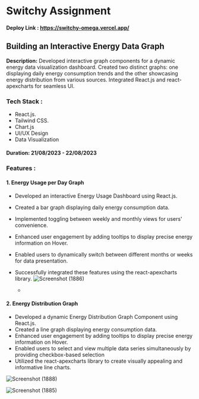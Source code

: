 

# Switchy Assignment 

#### Deploy Link : https://switchy-omega.vercel.app/

## Building an Interactive Energy Data Graph

**Description:** Developed interactive graph components for a dynamic energy data visualization dashboard. Created two distinct graphs: one displaying daily energy consumption trends and the other showcasing energy distribution from various sources. Integrated React.js and react-apexcharts for seamless UI. 


### Tech Stack : 
- React.js.
- Tailwind CSS.
- Chart.js
- UI/UX Design
- Data Visualization
#### Duration: 21/08/2023 - 22/08/2023

### Features :

#### 1. Energy Usage per Day Graph

- Developed an interactive Energy Usage Dashboard using React.js.
- Created a bar graph displaying daily energy consumption data.
- Implemented toggling between weekly and monthly views for users' convenience.
- Enhanced user engagement by adding tooltips to display precise energy information on Hover.
- Enabled users to dynamically switch between different months or weeks for data presentation.
- Successfully integrated these features using the react-apexcharts library.
 ![Screenshot (1886)](https://github.com/gauravpardeshi1/switchy/assets/112778106/ee6da2cb-b801-4281-bbe2-7765c10d78b8)

  - 

#### 2. Energy Distribution Graph

- Developed a dynamic Energy Distribution Graph Component using React.js.
- Created a line graph displaying energy consumption data.
- Enhanced user engagement by adding tooltips to display precise energy information on Hover.
- Enabled users to select and view multiple data series simultaneously by providing checkbox-based selection
- Utilized the react-apexcharts library to create visually appealing and informative line charts.
  
 ![Screenshot (1888)](https://github.com/gauravpardeshi1/switchy/assets/112778106/fd7b9582-4028-4163-97a2-24bb89974b97)





![Screenshot (1885)](https://github.com/gauravpardeshi1/switchy/assets/112778106/3156800f-06d1-46b2-ad22-1f81aaad21bb)
